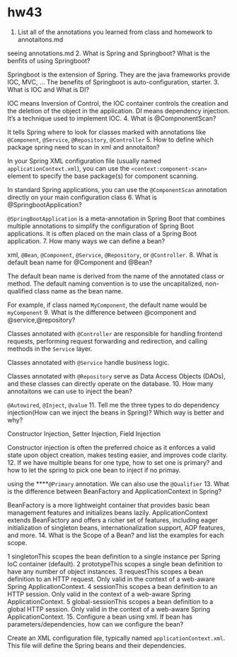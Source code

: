 # hw43

1. List all of the annotations you learned from class and homework to annotaitons.md

seeing annotations.md
2. What is Spring and Springboot? What is the benfits of using Springboot?

Springboot is the extension of Spring. They are the java frameworks provide IOC, MVC, … The benefits of Springboot is auto-configuration, starter.
3. What is IOC and What is DI?

IOC means Inversion of Control, the IOC container controls the creation and the deletion of the object in the application. DI means dependency injection. It’s a technique used to implement IOC.
4. What is @CompnonentScan?

It tells Spring where to look for classes marked with annotations like `@Component`, `@Service`, `@Repository`, `@Controller`
5. How to define which package spring need to scan in xml and annotaiton?

In your Spring XML configuration file (usually named `applicationContext.xml`), you can use the `<context:component-scan>` element to specify the base package(s) for component scanning.

In standard Spring applications, you can use the `@ComponentScan` annotation directly on your main configuration class
6. What is @SpringbootApplication?

`@SpringBootApplication` is a meta-annotation in Spring Boot that combines multiple annotations to simplify the configuration of Spring Boot applications. It is often placed on the main class of a Spring Boot application.
7. How many ways we can define a bean?

xml, `@Bean`, `@Component`, `@Service`, `@Repository`, or `@Controller`.
8. What is default bean name for @Component and @Bean?

The default bean name is derived from the name of the annotated class or method. The default naming convention is to use the uncapitalized, non-qualified class name as the bean name.

For example, if class named `MyComponent`, the default name would be `myComponent`
9. What is the difference between @component and @service,@repository?

Classes annotated with `@Controller` are responsible for handling frontend requests, performing request forwarding and redirection, and calling methods in the `Service` layer.

Classes annotated with `@Service` handle business logic.

Classes annotated with `@Repository` serve as Data Access Objects (DAOs), and these classes can directly operate on the database.
10. How many annotaitons we can use to inject the bean?

`@Autowired`, `@Inject`, `@value`
11. Tell me the three types to do dependency injection(How can we inject the beans
in Spring)? Which way is better and why?

Constructor Injection, Setter Injection, Field Injection

Constructor injection is often the preferred choice as it enforces a valid state upon object creation, makes testing easier, and improves code clarity.
12. If we have multiple beans for one type, how to set one is primary? and how to let
the spring to pick one bean to inject if no primay.

using the ****`@Primary` annotation. We can also use the `@Qualifier`
13. What is the difference between BeanFactory and ApplicationContext in Spring?

BeanFactory is a more lightweight container that provides basic bean management features and initializes beans lazily. ApplicationContext extends BeanFactory and offers a richer set of features, including eager initialization of singleton beans, internationalization support, AOP features, and more.
14. What is the Scope of a Bean? and list the examples for each scope.

1 singletonThis scopes the bean definition to a single instance per Spring IoC container (default).
2 prototypeThis scopes a single bean definition to have any number of object instances.
3 requestThis scopes a bean definition to an HTTP request. Only valid in the context of a web-aware Spring ApplicationContext.
4 sessionThis scopes a bean definition to an HTTP session. Only valid in the context of a web-aware Spring ApplicationContext.
5 global-sessionThis scopes a bean definition to a global HTTP session. Only valid in the context of a web-aware Spring ApplicationContext.
15. Configure a bean using xml. If bean has parameters/dependencies, how can we
configure the bean? 

Create an XML configuration file, typically named `applicationContext.xml`. This file will define the Spring beans and their dependencies.
